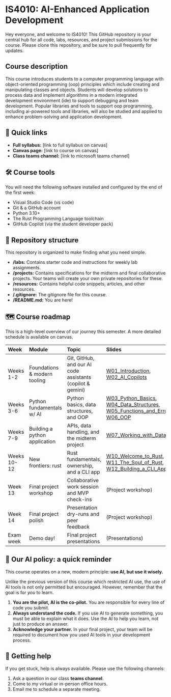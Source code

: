 # IS4010: AI-Enhanced Application Development

Hey everyone, and welcome to IS4010! This GitHub repository is your central hub for all code, labs, resources, and project submissions for the course. Please clone this repository, and be sure to pull frequently for updates.

## Course description

This course introduces students to a computer programming language with object-oriented programming (oop) principles which include creating and manipulating classes and objects. Students will develop solutions to process data and implement algorithms in a modern integrated development environment (ide) to support debugging and team development. Popular libraries and tools to support oop programming, including ai-powered tools and libraries, will also be studied and applied to enhance problem-solving and application development. 

## 🚀 Quick links

* **Full syllabus:** [link to full syllabus on canvas]
* **Canvas page:** [link to course on canvas]
* **Class teams channel:** [link to microsoft teams channel]

## 🛠️ Course tools

You will need the following software installed and configured by the end of the first week:

* Visual Studio Code (vs code)
* Git & a GitHub account
* Python 3.10+
* The Rust Programming Language toolchain
* GitHub Copilot (via the student developer pack)

## 📁 Repository structure

This repository is organized to make finding what you need simple.

* **/labs:** Contains starter code and instructions for weekly lab assignments.
* **/projects:** Contains specifications for the midterm and final collaborative projects. Your teams will create your own private repositories for these.
* **/resources:** Contains helpful code snippets, articles, and other resources.
* **/.gitignore:** The gitignore file for this course.
* **/README.md:** You are here!

## 🗺️ Course roadmap

This is a high-level overview of our journey this semester. A more detailed schedule is available on canvas.

| Week | Module | Topic | Slides |
| :--- | :--- | :--- | :--- |
| Weeks 1-2 | Foundations & modern tooling | Git, GitHub, and our AI code assistants (copilot & gemini) | [W01\_Introduction](https://bgreenwell.github.io/is4010-instructor-materials/IS4010_W01_Introduction.html#/title-slide), [W02\_AI\_Copilots](https://www.google.com/search?q=https://bgreenwell.github.io/is4010-instructor-materials/IS4010_W02_AI_Copilots.html%23/title-slide) |
| Weeks 3-6 | Python fundamentals w/ AI | Python basics, data structures, and OOP | [W03\_Python\_Basics](https://www.google.com/search?q=https://bgreenwell.github.io/is4010-instructor-materials/IS4010_W03_Python_Basics.html%23/title-slide), [W04\_Data\_Structures](https://www.google.com/search?q=https://bgreenwell.github.io/is4010-instructor-materials/IS4010_W04_Data_Structures.html%23/title-slide), [W05\_Functions\_and\_Errors](https://www.google.com/search?q=https://bgreenwell.github.io/is4010-instructor-materials/IS4010_W05_Functions_and_Errors.html%23/title-slide), [W06\_OOP](https://www.google.com/search?q=https://bgreenwell.github.io/is4010-instructor-materials/IS4010_W06_OOP.html%23/title-slide) |
| Weeks 7-9 | Building a python application | APIs, data handling, and the midterm project | [W07\_Working\_with\_Data](https://www.google.com/search?q=https://bgreenwell.github.io/is4010-instructor-materials/IS4010_W07_Working_with_Data.html%23/title-slide) |
| Weeks 10-12| New frontiers: rust | Rust fundamentals, ownership, and a CLI app | [W10\_Welcome\_to\_Rust](https://www.google.com/search?q=https://bgreenwell.github.io/is4010-instructor-materials/IS4010_W10_Welcome_to_Rust.html%23/title-slide), [W11\_The\_Soul\_of\_Rust](https://www.google.com/search?q=https://bgreenwell.github.io/is4010-instructor-materials/IS4010_W11_The_Soul_of_Rust.html%23/title-slide), [W12\_Building\_a\_CLI\_App\_in\_Rust](https://www.google.com/search?q=https://bgreenwell.github.io/is4010-instructor-materials/IS4010_W12_Building_a_CLI_App_in_Rust.html%23/title-slide) |
| Week 13| Final project workshop | Collaborative work session and MVP check-ins | (Project workshop) |
| Week 14 | Final project polish | Presentation dry-runs and peer feedback | (Project workshop) |
| Exam week | Demo day\! | Final project presentations | (Presentations) |

## 🤖 Our AI policy: a quick reminder

This course operates on a new, modern principle: **use AI, but use it wisely.**

Unlike the previous version of this course which restricted AI use, the use of AI tools is not only permitted but encouraged. However, remember that the goal is for *you* to learn.

1.  **You are the pilot, AI is the co-pilot.** You are responsible for every line of code you submit.
2.  **Always understand the code.** If you use AI to generate something, you must be able to explain what it does. Use the AI to help you learn, not just to produce an answer.
3.  **Acknowledge your partner.** In your final project, your team will be required to document how you used AI tools in your development process.

## 🤔 Getting help

If you get stuck, help is always available. Please use the following channels:

1.  Ask a question in our class **teams channel**.
2.  Come to my virtual or in-person office hours.
3.  Email me to schedule a separate meeting.